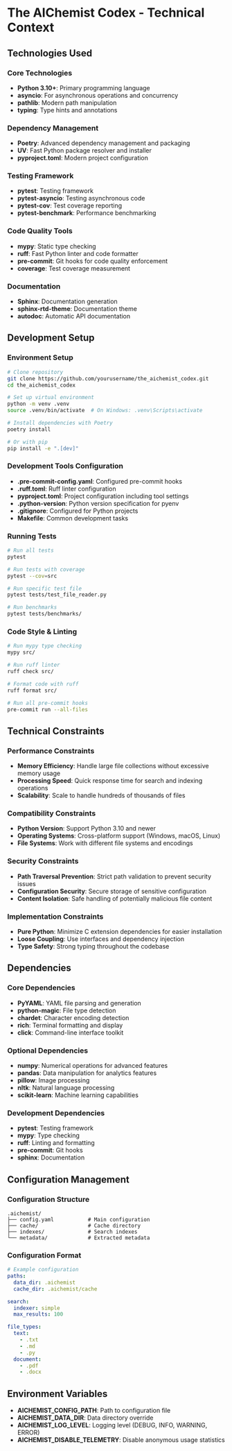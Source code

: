 # The AIChemist Codex - Technical Context

## Technologies Used

### Core Technologies

- **Python 3.10+**: Primary programming language
- **asyncio**: For asynchronous operations and concurrency
- **pathlib**: Modern path manipulation
- **typing**: Type hints and annotations

### Dependency Management

- **Poetry**: Advanced dependency management and packaging
- **UV**: Fast Python package resolver and installer
- **pyproject.toml**: Modern project configuration

### Testing Framework

- **pytest**: Testing framework
- **pytest-asyncio**: Testing asynchronous code
- **pytest-cov**: Test coverage reporting
- **pytest-benchmark**: Performance benchmarking

### Code Quality Tools

- **mypy**: Static type checking
- **ruff**: Fast Python linter and code formatter
- **pre-commit**: Git hooks for code quality enforcement
- **coverage**: Test coverage measurement

### Documentation

- **Sphinx**: Documentation generation
- **sphinx-rtd-theme**: Documentation theme
- **autodoc**: Automatic API documentation

## Development Setup

### Environment Setup

```bash
# Clone repository
git clone https://github.com/yourusername/the_aichemist_codex.git
cd the_aichemist_codex

# Set up virtual environment
python -m venv .venv
source .venv/bin/activate  # On Windows: .venv\Scripts\activate

# Install dependencies with Poetry
poetry install

# Or with pip
pip install -e ".[dev]"
```

### Development Tools Configuration

- **.pre-commit-config.yaml**: Configured pre-commit hooks
- **.ruff.toml**: Ruff linter configuration
- **pyproject.toml**: Project configuration including tool settings
- **.python-version**: Python version specification for pyenv
- **.gitignore**: Configured for Python projects
- **Makefile**: Common development tasks

### Running Tests

```bash
# Run all tests
pytest

# Run tests with coverage
pytest --cov=src

# Run specific test file
pytest tests/test_file_reader.py

# Run benchmarks
pytest tests/benchmarks/
```

### Code Style & Linting

```bash
# Run mypy type checking
mypy src/

# Run ruff linter
ruff check src/

# Format code with ruff
ruff format src/

# Run all pre-commit hooks
pre-commit run --all-files
```

## Technical Constraints

### Performance Constraints

- **Memory Efficiency**: Handle large file collections without excessive memory
  usage
- **Processing Speed**: Quick response time for search and indexing operations
- **Scalability**: Scale to handle hundreds of thousands of files

### Compatibility Constraints

- **Python Version**: Support Python 3.10 and newer
- **Operating Systems**: Cross-platform support (Windows, macOS, Linux)
- **File Systems**: Work with different file systems and encodings

### Security Constraints

- **Path Traversal Prevention**: Strict path validation to prevent security
  issues
- **Configuration Security**: Secure storage of sensitive configuration
- **Content Isolation**: Safe handling of potentially malicious file content

### Implementation Constraints

- **Pure Python**: Minimize C extension dependencies for easier installation
- **Loose Coupling**: Use interfaces and dependency injection
- **Type Safety**: Strong typing throughout the codebase

## Dependencies

### Core Dependencies

- **PyYAML**: YAML file parsing and generation
- **python-magic**: File type detection
- **chardet**: Character encoding detection
- **rich**: Terminal formatting and display
- **click**: Command-line interface toolkit

### Optional Dependencies

- **numpy**: Numerical operations for advanced features
- **pandas**: Data manipulation for analytics features
- **pillow**: Image processing
- **nltk**: Natural language processing
- **scikit-learn**: Machine learning capabilities

### Development Dependencies

- **pytest**: Testing framework
- **mypy**: Type checking
- **ruff**: Linting and formatting
- **pre-commit**: Git hooks
- **sphinx**: Documentation

## Configuration Management

### Configuration Structure

```
.aichemist/
├── config.yaml           # Main configuration
├── cache/                # Cache directory
├── indexes/              # Search indexes
└── metadata/             # Extracted metadata
```

### Configuration Format

```yaml
# Example configuration
paths:
  data_dir: .aichemist
  cache_dir: .aichemist/cache

search:
  indexer: simple
  max_results: 100

file_types:
  text:
    - .txt
    - .md
    - .py
  document:
    - .pdf
    - .docx
```

## Environment Variables

- **AICHEMIST_CONFIG_PATH**: Path to configuration file
- **AICHEMIST_DATA_DIR**: Data directory override
- **AICHEMIST_LOG_LEVEL**: Logging level (DEBUG, INFO, WARNING, ERROR)
- **AICHEMIST_DISABLE_TELEMETRY**: Disable anonymous usage statistics
